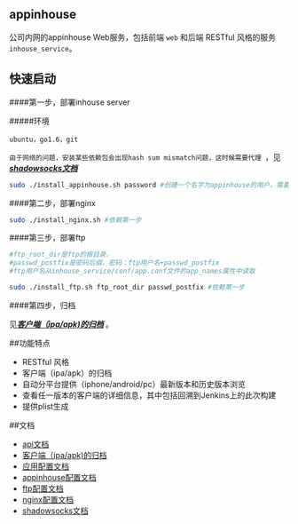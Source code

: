 ## appinhouse

公司内网的appinhouse Web服务，包括前端 `web` 和后端 RESTful 风格的服务`inhouse_service`。

## 快速启动

####第一步，部署inhouse server

#####环境

`ubuntu，go1.6，git`

`由于网络的问题，安装某些依赖包会出现hash sum mismatch问题，这时候需要代理 `，见[***shadowsocks文档***](doc/shadowsocks.md)

```bash
sudo ./install_appinhouse.sh password #创建一个名字为appinhouse的用户，需要输入密码用来登录
```
####第二步，部署nginx


```bash
sudo ./install_nginx.sh #依赖第一步
```

####第三步，部署ftp


```bash
#ftp_root_dir是ftp的根目录，
#passwd_postfix是密码后缀，密码：ftp用户名+passwd_postfix
#ftp用户名从inhouse_service/conf/app.conf文件的app_names属性中读取

sudo ./install_ftp.sh ftp_root_dir passwd_postfix #依赖第一步

```

####第四步，归档


见[***客户端（ipa/apk)的归档***](doc/archive.md) 。


##功能特点

* RESTful 风格
* 客户端（ipa/apk）的归档
* 自动分平台提供（iphone/android/pc）最新版本和历史版本浏览
* 查看任一版本的客户端的详细信息，其中包括回溯到Jenkins上的此次构建
* 提供plist生成

##文档

* [api文档](doc/api.md)
* [客户端（ipa/apk)的归档](doc/archive.md)
* [应用配置文档](doc/conf.md)
* [appinhouse配置文档](doc/appinhouse.md)  
* [ftp配置文档](doc/ftp.md)  
* [nginx配置文档](doc/ftp.md) 
* [shadowsocks文档](doc/shadowsocks.md)   



